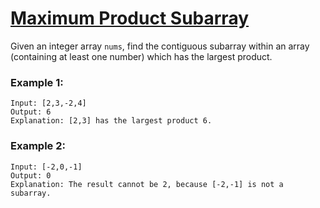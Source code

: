 # [Maximum Product Subarray](https://leetcode.com/problems/maximum-product-subarray/)

Given an integer array `nums`, find the contiguous subarray within an array (containing at least one number) which has the largest product.

### Example 1:
```
Input: [2,3,-2,4]
Output: 6
Explanation: [2,3] has the largest product 6.
```

### Example 2:
```
Input: [-2,0,-1]
Output: 0
Explanation: The result cannot be 2, because [-2,-1] is not a subarray.
```